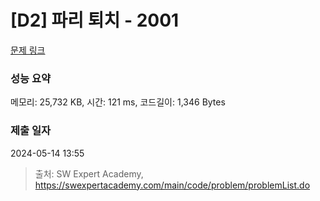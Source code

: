 # [D2] 파리 퇴치 - 2001 

[문제 링크](https://swexpertacademy.com/main/code/problem/problemDetail.do?contestProbId=AV5PzOCKAigDFAUq) 

### 성능 요약

메모리: 25,732 KB, 시간: 121 ms, 코드길이: 1,346 Bytes

### 제출 일자

2024-05-14 13:55



> 출처: SW Expert Academy, https://swexpertacademy.com/main/code/problem/problemList.do